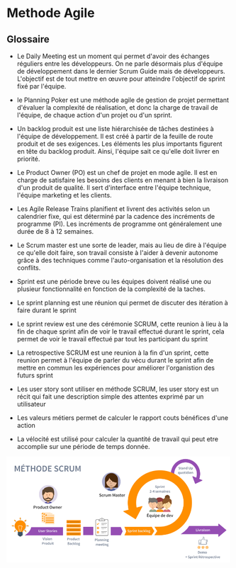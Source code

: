 # Methode Agile

## Glossaire

- Le Daily Meeting est un moment qui permet d'avoir des échanges réguliers entre les développeurs. On ne parle désormais plus d'équipe de développement dans le dernier Scrum Guide mais de développeurs. L'objectif est de tout mettre en œuvre pour atteindre l'objectif de sprint fixé par l'équipe.

- le Planning Poker est une méthode agile de gestion de projet permettant d'évaluer la complexité de réalisation, et donc la charge de travail de l'équipe, de chaque action d'un projet ou d'un sprint.

- Un backlog produit est une liste hiérarchisée de tâches destinées à l'équipe de développement. Il est créé à partir de la feuille de route produit et de ses exigences. Les éléments les plus importants figurent en tête du backlog produit. Ainsi, l'équipe sait ce qu'elle doit livrer en priorité.

- Le Product Owner (PO) est un chef de projet en mode agile. Il est en charge de satisfaire les besoins des clients en menant à bien la livraison d'un produit de qualité. Il sert d'interface entre l'équipe technique, l'équipe marketing et les clients.

- Les Agile Release Trains planifient et livrent des activités selon un calendrier fixe, qui est déterminé par la cadence des incréments de programme (PI). Les incréments de programme ont généralement une durée de 8 à 12 semaines.

- Le Scrum master est une sorte de leader, mais au lieu de dire à l'équipe ce qu'elle doit faire, son travail consiste à l'aider à devenir autonome grâce à des techniques comme l'auto-organisation et la résolution des conflits.

- Sprint est une période breve ou les équipes doivent réalisé une ou plusieur fonctionnalité en fonction de la complexité de la taches.

- Le sprint planning est une réunion qui permet de discuter des itération à faire durant le sprint

- Le sprint review est une des cérémonie SCRUM, cette reunion à lieu à la fin de chaque sprint afin de voir le travail effectué durant le sprint, cela permet de voir le travail effectué par tout les participant du sprint

- La retrospective SCRUM  est une reunion à la fin d'un sprint, cette reunion permet à l'équipe de parler du vécu durant le sprint afin de mettre en commun les expériences pour améliorer l'organistion des futurs sprint

- Les user story sont utiliser en méthode SCRUM, les user story est un récit qui fait une description simple des attentes exprimé par un utilisateur

- Les valeurs métiers permet de calculer le rapport couts bénéfices d'une action

- La vélocité est utilisé pour calculer la quantité de travail qui peut etre accomplie sur une période de temps donnée.


![Schema SCRUM](/image/Scrum-process-schema-FR-small.webp)